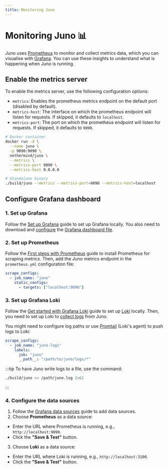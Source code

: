 ```yaml
---
title: Monitoring Juno
---
```


# Monitoring Juno :bar_chart:

Juno uses [Prometheus](https://prometheus.io/) to monitor and collect metrics data, which you can visualise with [Grafana](https://grafana.com/). You can use these insights to understand what is happening when Juno is running.

## Enable the metrics server

To enable the metrics server, use the following configuration options:

- `metrics`: Enables the prometheus metrics endpoint on the default port (disabled by default).
- `metrics-host`: The interface on which the prometheus endpoint will listen for requests. If skipped, it defaults to `localhost`.
- `metrics-port`: The port on which the prometheus endpoint will listen for requests. If skipped, it defaults to `9090`.

```bash
# Docker container
docker run -d \
  --name juno \
  -p 9090:9090 \
  nethermind/juno \
  --metrics \
  --metrics-port 9090 \
  --metrics-host 0.0.0.0

# Standalone binary
./build/juno --metrics --metrics-port=9090 --metrics-host=localhost
```

## Configure Grafana dashboard

### 1. Set up Grafana

Follow the [Set up Grafana](https://grafana.com/docs/grafana/latest/setup-grafana/) guide to set up Grafana locally. You also need to download and [configure](https://grafana.com/docs/grafana/latest/setup-grafana/configure-grafana/#configuration-file-location) the [Grafana dashboard file](/juno_grafana.json).

### 2. Set up Prometheus

Follow the [First steps with Prometheus](https://prometheus.io/docs/introduction/first_steps/) guide to install Prometheus for scraping metrics. Then, add the Juno metrics endpoint in the `prometheus.yml` configuration file:

```yaml title="prometheus.yml" showLineNumbers
scrape_configs:
  - job_name: "juno"
    static_configs:
      - targets: ["localhost:9090"]
```

### 3. Set up Grafana Loki

Follow the [Get started with Grafana Loki](https://grafana.com/docs/loki/latest/get-started/) guide to set up [Loki](https://grafana.com/oss/loki/) locally. Then, you need to set up Loki to [collect logs](https://grafana.com/docs/loki/latest/send-data/) from Juno.

You might need to configure log paths or use [Promtail](https://grafana.com/docs/loki/latest/send-data/promtail/) (Loki's agent) to push logs to Loki:

```yaml title="Sample Loki Configuration" showLineNumbers
scrape_configs:
  - job_name: "juno-logs"
    labels:
      job: "juno"
      __path__: "/path/to/juno/logs/*"
```

:::tip
To have Juno write logs to a file, use the command:

```bash
./build/juno >> /path/juno.log 2>&1
```

:::

### 4. Configure the data sources

1. Follow the [Grafana data sources](https://grafana.com/docs/grafana/latest/datasources/) guide to add data sources.
2. Choose **Prometheus** as a data source:

- Enter the URL where Prometheus is running, e.g., `http://localhost:9090`.
- Click the **"Save & Test"** button.

3. Choose **Loki** as a data source:

- Enter the URL where Loki is running, e.g., `http://localhost:3100`.
- Click the **"Save & Test"** button.
